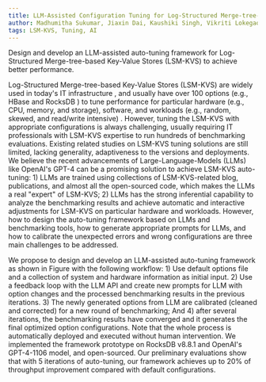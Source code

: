 ```yaml
---
title: LLM-Assisted Configuration Tuning for Log-Structured Merge-tree-based Key-Value Stores
author: Madhumitha Sukumar, Jiaxin Dai, Kaushiki Singh, Vikriti Lokegaonkar, Viraj Thakkar, Zhichao Cao
tags: LSM-KVS, Tuning, AI
---
```


<!-- A single line examplation of the project -->
Design and develop an LLM-assisted auto-tuning framework for Log-Structured Merge-tree-based Key-Value Stores (LSM-KVS) to achieve better performance.

Log-Structured Merge-tree-based Key-Value Stores (LSM-KVS) are widely used in today's IT infrastructure , and usually have over 100 options (e.g., HBase and RocksDB ) to tune performance for particular hardware (e.g., CPU, memory, and storage), software, and workloads (e.g., random, skewed, and read/write intensive) . However, tuning the LSM-KVS with appropriate configurations is always challenging, usually requiring IT professionals with LSM-KVS expertise to run hundreds of benchmarking evaluations. Existing related studies on LSM-KVS tuning solutions are still limited, lacking generality, adaptiveness to the versions and deployments. We believe the recent advancements of Large-Language-Models (LLMs) like OpenAI's GPT-4 can be a promising solution to achieve LSM-KVS auto-tuning: 1) LLMs are trained using collections of LSM-KVS-related blog, publications, and almost all the open-sourced code, which makes the LLMs a real "expert" of LSM-KVS; 2) LLMs has the strong inferential capability to analyze the benchmarking results and achieve automatic and interactive adjustments for LSM-KVS on particular hardware and workloads. However, how to design the auto-tuning framework based on LLMs and benchmarking tools, how to generate appropriate prompts for LLMs, and how to calibrate the unexpected errors and wrong configurations are three main challenges to be addressed.

We propose to design and develop an LLM-assisted auto-tuning framework as shown in Figure with the following workflow: 1) Use default options file and a collection of system and hardware information as initial input. 2) Use a feedback loop with the LLM API and create new prompts for LLM with option changes and the processed benchmarking results in the previous iterations. 3) The newly generated options from LLM are calibrated (cleaned and corrected) for a new round of benchmarking; And 4) after several iterations, the benchmarking results have converged and it generates the final optimized option configurations. Note that the whole process is automatically deployed and executed without human intervention. We implemented the framework prototype on RocksDB v8.8.1 and OpenAI's GPT-4-1106 model, and open-sourced. Our preliminary evaluations show that with 5 iterations of auto-tuning, our framework achieves up to 20% of throughput improvement compared with default configurations.